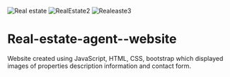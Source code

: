 ![Real estate](https://user-images.githubusercontent.com/46546858/118924248-d1774c00-b90a-11eb-9707-8c895c65d01d.PNG)
![RealEstate2](https://user-images.githubusercontent.com/46546858/118924269-d6d49680-b90a-11eb-9576-5208aad3582a.PNG)
![Realeaste3](https://user-images.githubusercontent.com/46546858/118924289-e0f69500-b90a-11eb-9ab2-b2ec734b7b4c.PNG)
# Real-estate-agent--website
Website created using JavaScript, HTML, CSS, bootstrap which displayed images of properties description information and contact form.
